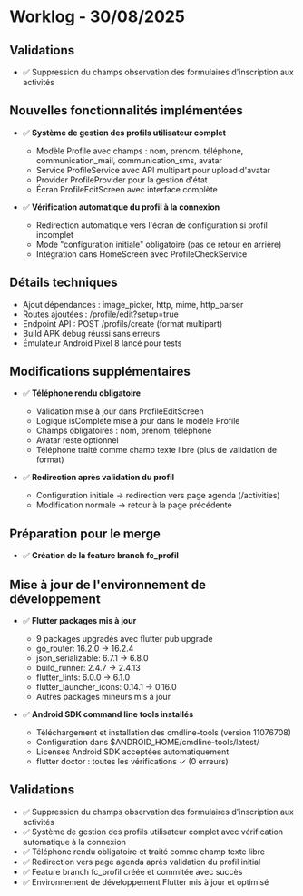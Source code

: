# Worklog - 30/08/2025

## Validations
- ✅ Suppression du champs observation des formulaires d'inscription aux activités

## Nouvelles fonctionnalités implémentées
- ✅ **Système de gestion des profils utilisateur complet**
  - Modèle Profile avec champs : nom, prénom, téléphone, communication_mail, communication_sms, avatar
  - Service ProfileService avec API multipart pour upload d'avatar
  - Provider ProfileProvider pour la gestion d'état
  - Écran ProfileEditScreen avec interface complète
  
- ✅ **Vérification automatique du profil à la connexion**
  - Redirection automatique vers l'écran de configuration si profil incomplet
  - Mode "configuration initiale" obligatoire (pas de retour en arrière)
  - Intégration dans HomeScreen avec ProfileCheckService

## Détails techniques
- Ajout dépendances : image_picker, http, mime, http_parser
- Routes ajoutées : /profile/edit?setup=true
- Endpoint API : POST /profils/create (format multipart)
- Build APK debug réussi sans erreurs
- Émulateur Android Pixel 8 lancé pour tests

## Modifications supplémentaires
- ✅ **Téléphone rendu obligatoire**
  - Validation mise à jour dans ProfileEditScreen
  - Logique isComplete mise à jour dans le modèle Profile
  - Champs obligatoires : nom, prénom, téléphone
  - Avatar reste optionnel
  - Téléphone traité comme champ texte libre (plus de validation de format)

- ✅ **Redirection après validation du profil**
  - Configuration initiale → redirection vers page agenda (/activities)
  - Modification normale → retour à la page précédente

## Préparation pour le merge
- ✅ **Création de la feature branch fc_profil**

## Mise à jour de l'environnement de développement
- ✅ **Flutter packages mis à jour**
  - 9 packages upgradés avec flutter pub upgrade
  - go_router: 16.2.0 → 16.2.4
  - json_serializable: 6.7.1 → 6.8.0
  - build_runner: 2.4.7 → 2.4.13
  - flutter_lints: 6.0.0 → 6.1.0
  - flutter_launcher_icons: 0.14.1 → 0.16.0
  - Autres packages mineurs mis à jour

- ✅ **Android SDK command line tools installés**
  - Téléchargement et installation des cmdline-tools (version 11076708)
  - Configuration dans $ANDROID_HOME/cmdline-tools/latest/
  - Licenses Android SDK acceptées automatiquement
  - flutter doctor : toutes les vérifications ✓ (0 erreurs)

## Validations
- ✅ Suppression du champs observation des formulaires d'inscription aux activités
- ✅ Système de gestion des profils utilisateur complet avec vérification automatique à la connexion
- ✅ Téléphone rendu obligatoire et traité comme champ texte libre
- ✅ Redirection vers page agenda après validation du profil initial
- ✅ Feature branch fc_profil créée et commitée avec succès
- ✅ Environnement de développement Flutter mis à jour et optimisé
